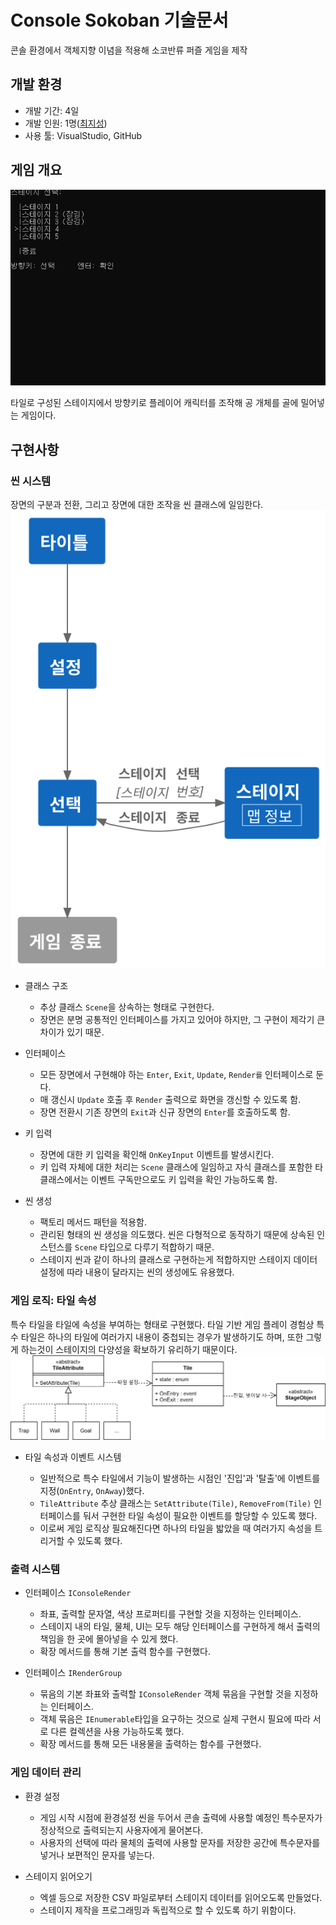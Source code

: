 # Console Sokoban 기술문서

콘솔 환경에서 객체지향 이념을 적용해 소코반류 퍼즐 게임을 제작

## 개발 환경

* 개발 기간: 4일
* 개발 인원: 1명([최지성](https://github.com/rhtmxm17))
* 사용 툴: VisualStudio, GitHub

## 게임 개요

![playing](./playing.gif)

타일로 구성된 스테이지에서 방향키로 플레이어 캐릭터를 조작해 공 개체를 골에 밀어넣는 게임이다.

## 구현사항

### 씬 시스템

장면의 구분과 전환, 그리고 장면에 대한 조작을 씬 클래스에 일임한다.
![sceneDiagram](./sceneDiagram.svg)

* 클래스 구조

  * 추상 클래스 `Scene`을 상속하는 형태로 구현한다.
  * 장면은 분명 공통적인 인터페이스를 가지고 있어야 하지만, 그 구현이 제각기 큰 차이가 있기 때문.

* 인터페이스

  * 모든 장면에서 구현해야 하는 `Enter`, `Exit`, `Update`, `Render를` 인터페이스로 둔다.
  * 매 갱신시 `Update` 호출 후 `Render` 출력으로 화면을 갱신할 수 있도록 함.
  * 장면 전환시 기존 장면의 `Exit`과 신규 장면의 `Enter`를 호출하도록 함.

* 키 입력

  * 장면에 대한 키 입력을 확인해 `OnKeyInput` 이벤트를 발생시킨다.
  * 키 입력 자체에 대한 처리는 `Scene` 클래스에 일임하고 자식 클래스를 포함한 타 클래스에서는 이벤트 구독만으로도 키 입력을 확인 가능하도록 함.

* 씬 생성

  * 팩토리 메서드 패턴을 적용함.
  * 관리된 형태의 씬 생성을 의도했다. 씬은 다형적으로 동작하기 때문에 상속된 인스턴스를 `Scene` 타입으로 다루기 적합하기 때문.
  * 스테이지 씬과 같이 하나의 클래스로 구현하는게 적합하지만 스테이지 데이터 설정에 따라 내용이 달라지는 씬의 생성에도 유용했다.

### 게임 로직: 타일 속성

특수 타일을 타일에 속성을 부여하는 형태로 구현했다. 타일 기반 게임 플레이 경험상 특수 타일은 하나의 타일에 여러가지 내용이 중첩되는 경우가 발생하기도 하며, 또한 그렇게 하는것이 스테이지의 다양성을 확보하기 유리하기 때문이다.
![tileDiagram](./tileDiagram.svg)

* 타일 속성과 이벤트 시스템

  * 일반적으로 특수 타일에서 기능이 발생하는 시점인 '진입'과 '탈출'에 이벤트를 지정(`OnEntry`, `OnAway`)했다.
  * `TileAttribute` 추상 클래스는 `SetAttribute(Tile)`, `RemoveFrom(Tile)` 인터페이스를 둬서 구현한 타일 속성이 필요한 이벤트를 할당할 수 있도록 했다.
  * 이로써 게임 로직상 필요해진다면 하나의 타일을 밟았을 때 여러가지 속성을 트리거할 수 있도록 했다.

### 출력 시스템

* 인터페이스 `IConsoleRender`

  * 좌표, 출력할 문자열, 색상 프로퍼티를 구현할 것을 지정하는 인터페이스.
  * 스테이지 내의 타일, 물체, UI는 모두 해당 인터페이스를 구현하게 해서 출력의 책임을 한 곳에 몰아넣을 수 있게 했다.
  * 확장 메서드를 통해 기본 출력 함수를 구현했다.

* 인터페이스 `IRenderGroup`

  * 묶음의 기본 좌표와 출력할 `IConsoleRender` 객체 묶음을 구현할 것을 지정하는 인터페이스.
  * 객체 묶음은 `IEnumerable`타입을 요구하는 것으로 실제 구현시 필요에 따라 서로 다른 컬렉션을 사용 가능하도록 했다.
  * 확장 메서드를 통해 모든 내용물을 출력하는 함수를 구현했다.

### 게임 데이터 관리

* 환경 설정

  * 게임 시작 시점에 환경설정 씬을 두어서 콘솔 출력에 사용할 예정인 특수문자가 정상적으로 출력되는지 사용자에게 물어본다.
  * 사용자의 선택에 따라 물체의 출력에 사용할 문자를 저장한 공간에 특수문자를 넣거나 보편적인 문자를 넣는다.

* 스테이지 읽어오기

  * 엑셀 등으로 저장한 CSV 파일로부터 스테이지 데이터를 읽어오도록 만들었다.
  * 스테이지 제작을 프로그래밍과 독립적으로 할 수 있도록 하기 위함이다.
